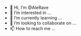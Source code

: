 - 👋 Hi, I’m @AleRave
- 👀 I’m interested in ...
- 🌱 I’m currently learning ...
- 💞️ I’m looking to collaborate on ...
- 📫 How to reach me ...

<!---
AleRave/AleRave is a ✨ special ✨ repository because its `README.md` (this file) appears on your GitHub profile.
You can click the Preview link to take a look at your changes.
--->
